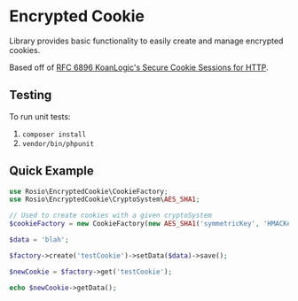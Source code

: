 Encrypted Cookie
================
Library provides basic functionality to easily create and manage encrypted cookies.

Based off of [RFC 6896 KoanLogic's Secure Cookie Sessions for HTTP](https://tools.ietf.org/html/rfc6896).

Testing
-------
To run unit tests:

1. `composer install`
2. `vendor/bin/phpunit`

Quick Example
-------------

```php
use Rosio\EncryptedCookie\CookieFactory;
use Rosio\EncryptedCookie\CryptoSystem\AES_SHA1;

// Used to create cookies with a given cryptoSystem
$cookieFactory = new CookieFactory(new AES_SHA1('symmetricKey', 'HMACKey'));

$data = 'blah';

$factory->create('testCookie')->setData($data)->save();

$newCookie = $factory->get('testCookie');

echo $newCookie->getData();
```
